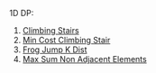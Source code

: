 
1D DP:
1. [Climbing Stairs](/DynamicProgramming/ClimbingStairs.md)
2. [Min Cost Climbing Stair](/DynamicProgramming/MinCostClimbingStair.md)
3. [Frog Jump K Dist](/DynamicProgramming/FrogJumpKDist.md)
4. [Max Sum Non Adjacent Elements](MaxSumNonAdjacentElements.md)
